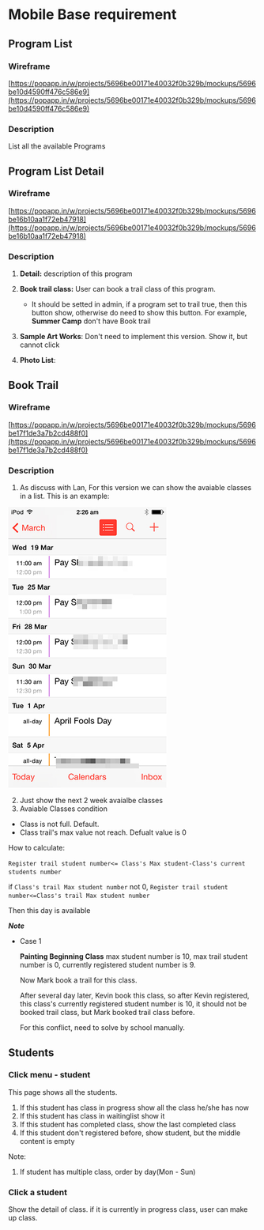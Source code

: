 # Mobile Base requirement
 
## Program List

### Wireframe
[https://popapp.in/w/projects/5696be00171e40032f0b329b/mockups/5696be10d4590ff476c586e9](https://popapp.in/w/projects/5696be00171e40032f0b329b/mockups/5696be10d4590ff476c586e9)

### Description

List all the available Programs
 
## Program List Detail

### Wireframe
[https://popapp.in/w/projects/5696be00171e40032f0b329b/mockups/5696be16b10aa1f72eb47918](https://popapp.in/w/projects/5696be00171e40032f0b329b/mockups/5696be16b10aa1f72eb47918)

### Description

1. **Detail:** description of this program
2. **Book trail class:** User can book a trail class of this program.  

   * It should be setted in admin, if a program set to trail true, then this button show, otherwise do need to show this button. For example, **Summer Camp** don't have Book trail
3. **Sample Art Works**: Don't need to implement this version. Show it, but cannot click
4. **Photo List**: 
 
## Book Trail

### Wireframe
[https://popapp.in/w/projects/5696be00171e40032f0b329b/mockups/5696be17f1de3a7b2cd488f0](https://popapp.in/w/projects/5696be00171e40032f0b329b/mockups/5696be17f1de3a7b2cd488f0)

### Description
1. As discuss with Lan, For this version we can show the avaiable classes in a list. This is an example:

  ![Calendar List](./calendar-list.jpg)

2. Just show the next 2 week avaialbe classes
3. Avaiable Classes condition
  
  * Class is not full. Default.
  * Class trail's max value not reach. Defualt value is 0

  How to calculate:
  
  `Register trail student number<= Class's Max student-Class's current students number`
   
   if `Class's trail Max student number` not 0,  `Register trail student number<=Class's trail Max student number`
   
   Then this day is available
  
  ***Note***
  
  * Case 1
  
       **Painting Beginning Class** max student number is 10, max trail student number is 0, currently registered student number is 9. 
       
       Now Mark book a trail for this class.
       
       After several day later, Kevin book this class, so after Kevin registered, this class's currently registered student number is 10, it should not be booked trail class, but Mark booked trail class before.
       
       For this conflict, need to solve by school manually.

## Students 

### Click menu - student
This page shows all the students. 

1. If this student has class in progress show all the class he/she has now
2. If this student has class in waitinglist show it 
3. If this student has completed class, show the last completed class
4. If this student don't registered before, show student, but the middle content is empty

Note: 
1. If student has multiple class, order by day(Mon - Sun)

### Click a student
Show the detail of class. if it is currently in progress class, user can make up class.
